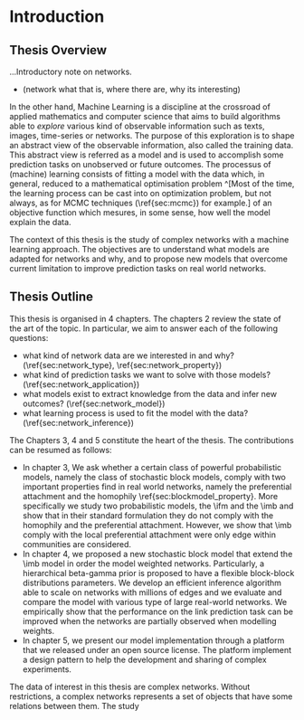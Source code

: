 # Introduction


## Thesis Overview

...Introductory note on networks.
- (network what that is, where there are, why its interesting)

In the other hand, Machine Learning is a discipline at the crossroad of applied mathematics and computer science that aims to build algorithms able to *explore* various kind of observable information such as texts, images, time-series or networks.
The purpose of this exploration is to shape an abstract view of the observable information, also called the training data. This abstract view is referred as a model and is used to accomplish some prediction tasks on unobserved or future outcomes.
The processus of (machine) learning consists of fitting a model with the data which, in general, reduced to a mathematical optimisation problem ^[Most of the time, the learning process can be cast into on optimization problem, but not always, as for MCMC techniques (\ref{sec:mcmc}) for example.] of an objective function which mesures, in some sense, how well the model explain the data.

The context of this thesis is the study of complex networks with a machine learning approach.
The objectives are to understand what models are adapted for networks and why, and to propose new models that overcome current limitation to improve prediction tasks on real world networks.




## Thesis Outline

This thesis is organised in 4 chapters. 
The chapters 2 review the state of the art of the topic. In particular, we aim to answer each of the following questions:

* what kind of network data are we interested in and why? (\ref{sec:network_type}, \ref{sec:network_property})
* what kind of prediction tasks we want to solve with those models?  (\ref{sec:network_application})
* what models exist to extract knowledge from the data and infer new outcomes? (\ref{sec:network_model})
* what learning process is used to fit the model with the data? (\ref{sec:network_inference})


The Chapters 3, 4 and 5 constitute the heart of the thesis. The contributions can be resumed as follows:

* In chapter 3, We ask whether a certain class of powerful probabilistic models, namely the class of stochastic block models, comply with two important properties find in real world networks, namely the preferential attachment and the homophily \ref{sec:blockmodel_property}. More specifically we study two probabilistic models, the \ifm and the \imb and show that in their standard formulation they do not comply with the homophily and the preferential attachment. However, we show that \imb comply with the local preferential attachment were only edge within communities are considered.
* In chapter 4, we proposed a new stochastic block model that extend the \imb model in order the model weighted networks. Particularly, a hierarchical beta-gamma prior is proposed to have a flexible block-block distributions parameters. We develop an efficient inference algorithm able to scale on networks with millions of edges and we evaluate and compare the model with various type of large real-world networks. We empirically show that the performance on the link prediction task can be improved when the networks are partially observed when modelling weights.
* In chapter 5, we present our model implementation through a platform that we released under an open source license. The platform implement a design pattern to help the development and sharing of complex experiments.



The data of interest in this thesis are complex networks. Without restrictions, a complex networks represents a set of objects that have some relations between them. The study 





